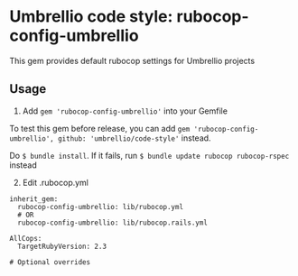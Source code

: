 # Umbrellio code style: rubocop-config-umbrellio
This gem provides default rubocop settings for Umbrellio projects

## Usage

1. Add `gem 'rubocop-config-umbrellio'` into your Gemfile

  To test this gem before release, you can add
  `gem 'rubocop-config-umbrellio', github: 'umbrellio/code-style'` instead.

  Do `$ bundle install`. If it fails, run `$ bundle update rubocop rubocop-rspec` instead

2. Edit .rubocop.yml

  ```lang=yaml
  inherit_gem:
    rubocop-config-umbrellio: lib/rubocop.yml
    # OR
    rubocop-config-umbrellio: lib/rubocop.rails.yml

  AllCops:
    TargetRubyVersion: 2.3

  # Optional overrides
  ```
